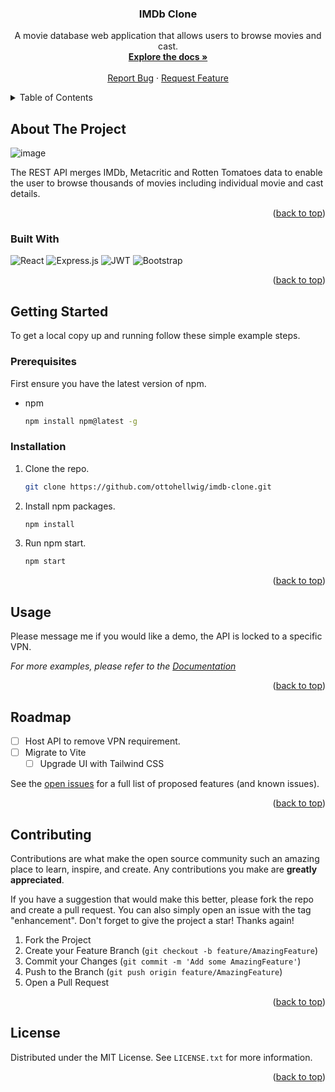 <a name="readme-top"></a>

<h3 align="center">IMDb Clone</h3>

  <p align="center">
    A movie database web application that allows users to browse movies and cast.
    <br />
    <a href="https://github.com/ottohellwig/imdb-clone"><strong>Explore the docs »</strong></a>
    <br />
    <br />
    <a href="https://github.com/ottohellwig/imdb-clone/issues">Report Bug</a>
    ·
    <a href="https://github.com/ottohellwig/imdb-clone/issues">Request Feature</a>
  </p>
</div>

<!-- TABLE OF CONTENTS -->
<details>
  <summary>Table of Contents</summary>
  <ol>
    <li>
      <a href="#about-the-project">About The Project</a>
      <ul>
        <li><a href="#built-with">Built With</a></li>
      </ul>
    </li>
    <li>
      <a href="#getting-started">Getting Started</a>
      <ul>
        <li><a href="#prerequisites">Prerequisites</a></li>
        <li><a href="#installation">Installation</a></li>
      </ul>
    </li>
    <li><a href="#usage">Usage</a></li>
    <li><a href="#roadmap">Roadmap</a></li>
    <li><a href="#contributing">Contributing</a></li>
    <li><a href="#license">License</a></li>
  </ol>
</details>



<!-- ABOUT THE PROJECT -->
## About The Project

![image](https://github.com/ottohellwig/imdb-clone/assets/105997582/a7830731-f497-4224-84eb-28592840f9cb)

The REST API merges IMDb, Metacritic and Rotten Tomatoes data to enable the user to browse thousands of movies including individual movie and cast details.

<p align="right">(<a href="#readme-top">back to top</a>)</p>



### Built With

![React](https://img.shields.io/badge/react-%2320232a.svg?style=for-the-badge&logo=react&logoColor=%2361DAFB) ![Express.js](https://img.shields.io/badge/express.js-%23404d59.svg?style=for-the-badge&logo=express&logoColor=%2361DAFB)  ![JWT](https://img.shields.io/badge/JWT-black?style=for-the-badge&logo=JSON%20web%20tokens) ![Bootstrap](https://img.shields.io/badge/bootstrap-%238511FA.svg?style=for-the-badge&logo=bootstrap&logoColor=white)

<p align="right">(<a href="#readme-top">back to top</a>)</p>



<!-- GETTING STARTED -->
## Getting Started

To get a local copy up and running follow these simple example steps.

### Prerequisites

First ensure you have the latest version of npm. 
* npm
  ```sh
  npm install npm@latest -g
  ```

### Installation

1. Clone the repo.
   ```sh
   git clone https://github.com/ottohellwig/imdb-clone.git
   ```
   
2. Install npm packages.
   ```sh
   npm install
   ```

3. Run npm start.
   ```sh
   npm start
   ```


<p align="right">(<a href="#readme-top">back to top</a>)</p>



<!-- USAGE EXAMPLES -->
## Usage

Please message me if you would like a demo, the API is locked to a specific VPN.

_For more examples, please refer to the [Documentation](https://github.com/ottohellwig/imdb-clone)_

<p align="right">(<a href="#readme-top">back to top</a>)</p>



<!-- ROADMAP -->
## Roadmap

- [ ] Host API to remove VPN requirement.
- [ ] Migrate to Vite 
    - [ ] Upgrade UI with Tailwind CSS

See the [open issues](https://github.com/ottohellwig/imdb-clone/issues) for a full list of proposed features (and known issues).

<p align="right">(<a href="#readme-top">back to top</a>)</p>



<!-- CONTRIBUTING -->
## Contributing

Contributions are what make the open source community such an amazing place to learn, inspire, and create. Any contributions you make are **greatly appreciated**.

If you have a suggestion that would make this better, please fork the repo and create a pull request. You can also simply open an issue with the tag "enhancement".
Don't forget to give the project a star! Thanks again!

1. Fork the Project
2. Create your Feature Branch (`git checkout -b feature/AmazingFeature`)
3. Commit your Changes (`git commit -m 'Add some AmazingFeature'`)
4. Push to the Branch (`git push origin feature/AmazingFeature`)
5. Open a Pull Request

<p align="right">(<a href="#readme-top">back to top</a>)</p>



<!-- LICENSE -->
## License

Distributed under the MIT License. See `LICENSE.txt` for more information.

<p align="right">(<a href="#readme-top">back to top</a>)</p>
